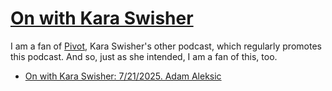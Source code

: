 # [On with Kara Swisher](https://podcastindex.org/podcast/5665900)

I am a fan of [Pivot], Kara Swisher's other podcast, which regularly promotes this podcast. And so, just as she intended, I am a fan of this, too.

[Pivot]: pivot.md

* [On with Kara Swisher: 7/21/2025. Adam Aleksic](2025/09/27/on-with-kara-swisher-2025-07-21-adam-aleksic.md)

